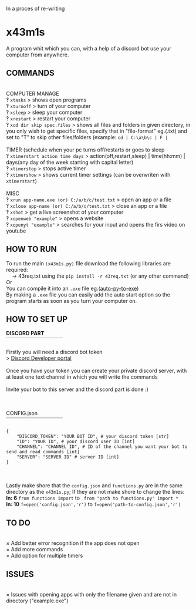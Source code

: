 In a proces of re-writing 
# x43m1s
A program whit which you can, with a help of a discord bot use your computer from anywhere.


## COMMANDS
<br> COMPUTER MANAGE
<br>‽ `xtasks` > shows open programs
<br>‽ `xturnoff` > turn of your computer
<br>‽ `xsleep` > sleep your computer
<br>‽ `xrestart` > restart your computer
<br>‽ `xcd dir skip spec.files` > shows all files and folders in given directory, in you only wish to get specific files, specify that in "file-format" eg.(.txt) and set to "T" to skip other files/folders (example: `cd | C:\a\b\c | F | `
<br>
<br> TIMER (schedule when your pc turns off/restarts or goes to sleep
<br>‽ `xtimerstart action time days` > action(off,restart,sleep) | time(hh:mm) | days(any day of the week starting with capital letter)
<br>‽ `xtimerstop` > stops active timer
<br>‽ `xtimershow` > shows current timer settings (can be overwriten with `xtimerstart`)
<br>
<br> MISC
<br>‽ `xrun app-name.exe (or) C:/a/b/c/test.txt` > open an app or a file
<br>‽ `xclose app-name (or) C:/a/b/c/test.txt` > close an app or a file
<br>‽ `xshot` > get a live screenshot of your computer
<br>‽ `xopenweb "example"` > opens a website
<br>‽ `xopenyt "example"` > searches for your input and opens the firs video on youtube

## HOW TO RUN<br>

To run the main `(x43m1s.py)` file download the following libraries are required:
  <br>    -> 43req.txt using the `pip install -r 43req.txt` (or any other command)
<br>Or
<br>You can compile it into an ``.exe`` file eg.([auto-py-to-exe](https://pypi.org/project/auto-py-to-exe/))
<br>By making a `.exe` file you can easily add the auto start option so the program starts as soon as you turn your computer on.

## HOW TO SET UP<br>
**DISCORD PART**<br>￣￣￣￣￣￣￣￣￣￣￣<br>

Firstly you will need a discord bot token
<br>> [Discord Developer portal](https://discord.com/developers/applications)
<br>
<br>Once you have your token you can create your private discord server, with at least one text channel in which you will write the commands
<br><br>Invite your bot to this server and the discord part is done :)

<br><br>CONFIG.json<br>￣￣￣￣￣￣￣￣￣￣￣<br>
```
{
    "DISCORD_TOKEN": "YOUR BOT ID", # your discord token [str]
    "ID": "YOUR ID", # your discord user ID [int]
    "CHANNEL": "CHANNEL ID", # ID of the channel you want your bot to send and read commands [int]
    "SERVER": "SERVER ID" # server ID [int]
}
```
<br><br>Lastly make shore that the `config.json` and `functions.py` are in the same directory as the `x43m1s.py`; If they are not make shore to change the lines:<br>**ln: 6** ` from functions import ` to ` from "path to functions.py" import *` <br>**ln: 10** `f=open('config.json','r')` to `f=open('path-to-config.json','r')`<br>



## TO DO
<br>× Add better error recognition if the app does not open
<br>× Add more commands
<br>× Add option for multiple timers

## ISSUES
<br>× Issues with opening apps with only the filename given and are not in directory ("example.exe") 
